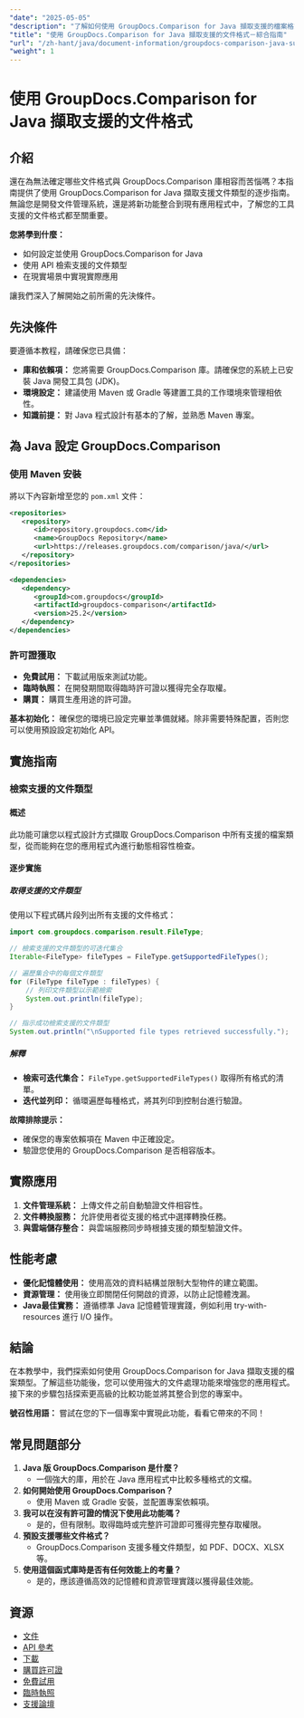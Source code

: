 ```yaml
---
"date": "2025-05-05"
"description": "了解如何使用 GroupDocs.Comparison for Java 擷取支援的檔案格式。請按照本逐步教學操作，增強您的文件管理系統。"
"title": "使用 GroupDocs.Comparison for Java 擷取支援的文件格式－綜合指南"
"url": "/zh-hant/java/document-information/groupdocs-comparison-java-supported-formats/"
"weight": 1
---
```


# 使用 GroupDocs.Comparison for Java 擷取支援的文件格式

## 介紹

還在為無法確定哪些文件格式與 GroupDocs.Comparison 庫相容而苦惱嗎？本指南提供了使用 GroupDocs.Comparison for Java 擷取支援文件類型的逐步指南。無論您是開發文件管理系統，還是將新功能整合到現有應用程式中，了解您的工具支援的文件格式都至關重要。

**您將學到什麼：**
- 如何設定並使用 GroupDocs.Comparison for Java
- 使用 API 檢索支援的文件類型
- 在現實場景中實現實際應用

讓我們深入了解開始之前所需的先決條件。

## 先決條件

要遵循本教程，請確保您已具備：

- **庫和依賴項：** 您將需要 GroupDocs.Comparison 庫。請確保您的系統上已安裝 Java 開發工具包 (JDK)。
- **環境設定：** 建議使用 Maven 或 Gradle 等建置工具的工作環境來管理相依性。
- **知識前提：** 對 Java 程式設計有基本的了解，並熟悉 Maven 專案。

## 為 Java 設定 GroupDocs.Comparison

### 使用 Maven 安裝

將以下內容新增至您的 `pom.xml` 文件：

```xml
<repositories>
   <repository>
      <id>repository.groupdocs.com</id>
      <name>GroupDocs Repository</name>
      <url>https://releases.groupdocs.com/comparison/java/</url>
   </repository>
</repositories>

<dependencies>
   <dependency>
      <groupId>com.groupdocs</groupId>
      <artifactId>groupdocs-comparison</artifactId>
      <version>25.2</version>
   </dependency>
</dependencies>
```

### 許可證獲取

- **免費試用：** 下載試用版來測試功能。
- **臨時執照：** 在開發期間取得臨時許可證以獲得完全存取權。
- **購買：** 購買生產用途的許可證。

**基本初始化：**
確保您的環境已設定完畢並準備就緒。除非需要特殊配置，否則您可以使用預設設定初始化 API。

## 實施指南

### 檢索支援的文件類型

#### 概述
此功能可讓您以程式設計方式擷取 GroupDocs.Comparison 中所有支援的檔案類型，從而能夠在您的應用程式內進行動態相容性檢查。

#### 逐步實施

##### 取得支援的文件類型

使用以下程式碼片段列出所有支援的文件格式：

```java
import com.groupdocs.comparison.result.FileType;

// 檢索支援的文件類型的可迭代集合
Iterable<FileType> fileTypes = FileType.getSupportedFileTypes();

// 遍歷集合中的每個文件類型
for (FileType fileType : fileTypes) {
    // 列印文件類型以示範檢索
    System.out.println(fileType);
}

// 指示成功檢索支援的文件類型
System.out.println("\nSupported file types retrieved successfully.");
```

##### 解釋
- **檢索可迭代集合：** `FileType.getSupportedFileTypes()` 取得所有格式的清單。
- **迭代並列印：** 循環遍歷每種格式，將其列印到控制台進行驗證。

**故障排除提示：**
- 確保您的專案依賴項在 Maven 中正確設定。
- 驗證您使用的 GroupDocs.Comparison 是否相容版本。

## 實際應用

1. **文件管理系統：** 上傳文件之前自動驗證文件相容性。
2. **文件轉換服務：** 允許使用者從支援的格式中選擇轉換任務。
3. **與雲端儲存整合：** 與雲端服務同步時根據支援的類型驗證文件。

## 性能考慮

- **優化記憶體使用：** 使用高效的資料結構並限制大型物件的建立範圍。
- **資源管理：** 使用後立即關閉任何開啟的資源，以防止記憶體洩漏。
- **Java最佳實務：** 遵循標準 Java 記憶體管理實踐，例如利用 try-with-resources 進行 I/O 操作。

## 結論

在本教學中，我們探索如何使用 GroupDocs.Comparison for Java 擷取支援的檔案類型。了解這些功能後，您可以使用強大的文件處理功能來增強您的應用程式。接下來的步驟包括探索更高級的比較功能並將其整合到您的專案中。

**號召性用語：** 嘗試在您的下一個專案中實現此功能，看看它帶來的不同！

## 常見問題部分

1. **Java 版 GroupDocs.Comparison 是什麼？**
   - 一個強大的庫，用於在 Java 應用程式中比較多種格式的文檔。
2. **如何開始使用 GroupDocs.Comparison？**
   - 使用 Maven 或 Gradle 安裝，並配置專案依賴項。
3. **我可以在沒有許可證的情況下使用此功能嗎？**
   - 是的，但有限制。取得臨時或完整許可證即可獲得完整存取權限。
4. **預設支援哪些文件格式？**
   - GroupDocs.Comparison 支援多種文件類型，如 PDF、DOCX、XLSX 等。
5. **使用這個函式庫時是否有任何效能上的考量？**
   - 是的，應該遵循高效的記憶體和資源管理實踐以獲得最佳效能。

## 資源

- [文件](https://docs.groupdocs.com/comparison/java/)
- [API 參考](https://reference.groupdocs.com/comparison/java/)
- [下載](https://releases.groupdocs.com/comparison/java/)
- [購買許可證](https://purchase.groupdocs.com/buy)
- [免費試用](https://releases.groupdocs.com/comparison/java/)
- [臨時執照](https://purchase.groupdocs.com/temporary-license/)
- [支援論壇](https://forum.groupdocs.com/c/comparison)